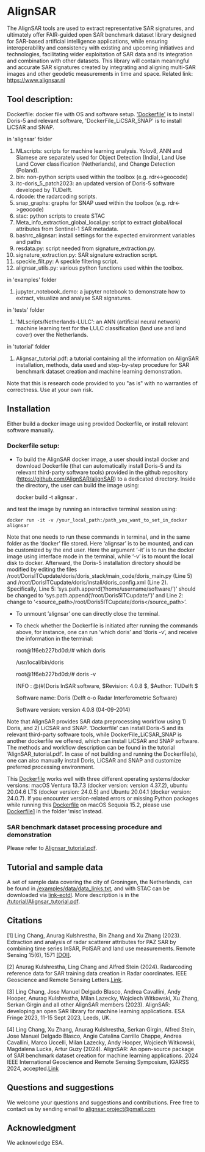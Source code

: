 # AlignSAR
The AlignSAR tools are used to extract representative SAR signatures, and ultimately offer FAIR-guided open SAR benchmark dataset library designed for SAR-based artificial intelligence applications, while ensuring interoperability and consistency with existing and upcoming initiatives and technologies, facilitating wider exploitation of SAR data and its integration and combination with other datasets. This library will contain meaningful and accurate SAR signatures created by integrating and aligning multi-SAR images and other geodetic measurements in time and space. Related link: https://www.alignsar.nl

## Tool description:
Dockerfile: docker file with OS and software setup. ['Dockerfile'](https://github.com/AlignSAR/alignSAR/blob/main/Dockerfile) is to install Doris-5 and relevant software, 'DockerFile_LiCSAR_SNAP' is to install LiCSAR and SNAP.

 in 'alignsar' folder
1. MLscripts: scripts for machine learning analysis. Yolov8, ANN and Siamese are separately used for Object Detection (India), Land Use Land Cover classification (Netherlands), and Change Detection (Poland).  
2. bin: non-python scripts used within the toolbox (e.g. rdr<->geocode)
3. itc-doris_5_patch2023: an updated version of Doris-5 software developed by TUDelft.
4. rdcode: the radarcoding scripts.
5. snap_graphs: graphs for SNAP used within the toolbox (e.g. rdr<->geocode)
6. stac: python scripts to create STAC
7. Meta_info_extraction_global_local.py: script to extract global/local attributes from Sentinel-1 SAR metadata. 
8. bashrc_alignsar: install settings for the expected environment variables and paths
9. resdata.py: script needed from signature_extraction.py.
10. signature_extraction.py: SAR signature extraction script.
11. speckle_filt.py: A speckle filtering script.
12. alignsar_utils.py: various python functions used within the toolbox.

in 'examples' folder
1. jupyter_notebook_demo: a jupyter notebook to demonstrate how to extract, visualize and analyse SAR signatures.

in 'tests' folder
1. 'MLscripts/Netherlands-LULC': an ANN (artificial neural network) machine learning test for the LULC classification (land use and land cover) over the Netherlands.

in 'tutorial' folder
1. Alignsar_tutorial.pdf: a tutorial containing all the information on AlignSAR installation, methods, data used and step-by-step procedure for SAR benchmark dataset creation and machine learning demonstration.
   
Note that this is research code provided to you "as is" with no warranties of correctness. Use at your own risk.

## Installation
Either build a docker image using provided Dockerfile, or install relevant software manually. 

###	Dockerfile setup:

- To build the AlignSAR docker image, a user should install docker and download Dockerfile (that can automatically install Doris-5 and its relevant third-party software tools) provided in the github repository (https://github.com/AlignSAR/alignSAR) to a dedicated directory. Inside the directory, the user can build the image using:

     docker build -t alignsar .

and test the image by running an interactive terminal session using:

    docker run -it -v /your_local_path:/path_you_want_to_set_in_docker alignsar 

Note that one needs to run these commands in terminal, and in the same folder as the ‘docker’ file stored. Here ‘alignsar’ is to be mounted, and can be customized by the end user. Here the argument ‘-it’ is to run the docker image using interface mode in the terminal, while ‘-v’ is to mount the local disk to
docker. Afterward, the Doris-5 installation directory should be modified by editing the files
/root/DorisITCupdate/doris/doris_stack/main_code/doris_main.py (Line 5) and
/root/DorisITCupdate/doris/install/doris_config.xml (Line 2). Specifically, Line 5:
‘sys.path.append(‘/home/username/software/’)’ should be changed to
‘sys.path.append(‘/root/Doris5ITCupdate/’)’ and Line 2: change to ‘<source_path>/root/Doris5ITCupdate/doris</source_path>’.

- To unmount ’alignsar’ one can directly close the terminal.

- To check whether the Dockerfile is initiated after running the commands above, for instance, one can run ‘which doris’ and ‘doris -v’, and receive the information in the terminal:
  
     root@1f6eb227bd0d:/# which doris

     /usr/local/bin/doris

     root@1f6eb227bd0d:/# doris -v

     INFO    : @(#)Doris InSAR software, $Revision: 4.0.8 $, $Author: TUDelft $

     Software name:    Doris (Delft o-o Radar Interferometric Software)

     Software version: version  4.0.8 (04-09-2014)

                     
Note that AlignSAR provides SAR data preprocessing workflow using 1) Doris, and 2) LiCSAR and SNAP. ‘Dockerfile’ can install Doris-5 and its relevant third-party software tools, while DockerFile_LiCSAR_SNAP is another dockerfile we offered, which can install LiCSAR and SNAP software. The methods and workflow description can be found in the tutorial ‘AlignSAR_tutorial.pdf’. In case of not building and running the Dockerfile(s), one can also manually install Doris, LiCSAR and SNAP and customize preferred processing environment. 

This [Dockerfile](https://github.com/AlignSAR/alignSAR/blob/main/Dockerfile) works well with three different operating systems/docker versions: macOS  Ventura 13.7.3 (docker version: version 4.37.2), ubuntu 20.04.6 LTS (docker version: 24.0.5) and Ubuntu 20.04.1 (docker version: 24.0.7). If you encounter version-related errors or missing Python packages while running this [Dockerfile](https://github.com/AlignSAR/alignSAR/blob/main/Dockerfile) on macOS Sequoia 15.2, please use [Dockerfile1](https://github.com/AlignSAR/alignSAR/blob/main/misc/Dockerfile1) in the folder 'misc'instead.

###	SAR benchmark dataset processing procedure and demonstration 
Please refer to [Alignsar_tutorial.pdf](https://github.com/AlignSAR/alignSAR/blob/main/tutorial/AlignSAR_tutorial.pdf).



## Tutorial and sample data
A set of sample data covering the city of Groningen, the Netherlands, can be found in [/examples/data/data_links.txt]( https://github.com/AlignSAR/alignSAR/blob/main/examples/data/data_links.txt), and with STAC can be downloaded via [link-eotdl](https://www.eotdl.com/datasets/). More description is in the [/tutorial/Alignsar_tutorial.pdf](https://github.com/AlignSAR/alignSAR/blob/main/tutorial/AlignSAR_tutorial.pdf).

## Citations
[1] Ling Chang, Anurag Kulshrestha, Bin Zhang and Xu Zhang (2023). Extraction and analysis of radar scatterer attributes for PAZ SAR by combining time series InSAR, PolSAR and land use measurements. Remote Sensing 15(6), 1571 [[DOI]](https://doi.org/10.3390/rs15061571).  

[2] Anurag Kulshrestha, Ling Chang and Alfred Stein (2024). Radarcoding reference data for SAR training data creation in Radar coordinates. IEEE Geoscience and Remote Sensing Letters.[Link](https://ieeexplore.ieee.org/document/10478187).

[3] Ling Chang, Jose Manuel Delgado Blasco, Andrea Cavallini, Andy Hooper, Anurag Kulshrestha, Milan Lazecky, Wojciech Witkowski, Xu Zhang, Serkan Girgin and all other AlignSAR members (2023). AlignSAR: developing an open SAR library for machine learning applications. ESA Fringe 2023, 11-15 Sept 2023, Leeds, UK.

[4] Ling Chang, Xu Zhang, Anurag Kulshrestha, Serkan Girgin, Alfred Stein, Jose Manuel Delgado Blasco, Angie Catalina Carrillo Chappe, Andrea Cavallini, Marco Uccelli, Milan  Lazecky, Andy Hooper, Wojciech Witkowski,  Magdalena Lucka, Artur Guzy (2024). AlignSAR: An open-source package of SAR benchmark dataset creation for machine learning applications. 2024 IEEE International Geoscience and Remote Sensing Symposium, IGARSS 2024, accepted.[Link](https://surfdrive.surf.nl/files/index.php/s/yAgIc2QQ84ht3c1)

## Questions and suggestions
We welcome your questions and suggestions and contributions. Free free to contact us by sending email to alignsar.project@gmail.com

## Acknowledgment
We acknowledge ESA. 




